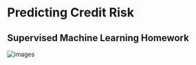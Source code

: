 # Predicting Credit Risk 
## Supervised Machine Learning Homework 
![images](https://user-images.githubusercontent.com/85762953/140437536-3094647a-9e79-431a-9343-b3e6ce22cab9.jpg)
